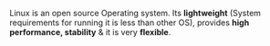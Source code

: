 Linux is an open source Operating system. Its **lightweight** (System requirements for running it is less than other OS), provides **high performance, stability** & it is very **flexible**.

 
